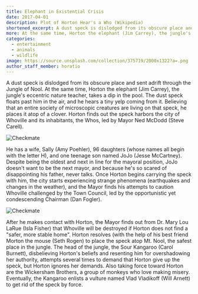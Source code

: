 ```yaml
---
title: Elephant in Existential Crisis
date: 2017-04-01
description: Plot of Horton Hear's a Who (Wikipedia)
shortened_excerpt: A dust speck is dislodged from its obscure place and sent adrift through the Jungle of Nool.
more: At the same time, Horton the elephant (Jim Carrey), the jungle's eccentric nature teacher, takes a dip in the pool. The dust speck floats past him in the air, and he hears a tiny yelp coming from it.
categories:
  - entertainment
  - animals
  - wildlife
image: https://source.unsplash.com/collection/375719/2000x1322?a=.png
author_staff_member: horatio
---
```


A dust speck is dislodged from its obscure place and sent adrift through the Jungle of Nool. At the same time, Horton the elephant (Jim Carrey), the jungle's eccentric nature teacher, takes a dip in the pool. The dust speck floats past him in the air, and he hears a tiny yelp coming from it. Believing that an entire society of microscopic creatures are living on that speck, he places it atop of a clover. Horton finds out the speck harbors the city of Whoville and its inhabitants, the Whos, led by Mayor Ned McDodd (Steve Carell).

![Checkmate](https://source.unsplash.com/random/1500x1000)

He has a wife, Sally (Amy Poehler), 96 daughters (whose names all begin with the letter H), and one teenage son named JoJo (Jesse McCartney). Despite being the oldest and next in line for the mayoral position, JoJo doesn't want to be the next mayor, and because he's so scared of disappointing his father, never talks. Once Horton begins carrying the speck with him, the city starts experiencing strange phenomena (earthquakes and changes in the weather), and the Mayor finds his attempts to caution Whoville challenged by the Town Council, led by the opportunistic yet condescending Chairman (Dan Fogler).

![Checkmate](https://source.unsplash.com/random/1500x1000)

After he makes contact with Horton, the Mayor finds out from Dr. Mary Lou LaRue (Isla Fisher) that Whoville will be destroyed if Horton does not find a "safer, more stable home". Horton resolves (with the help of his best friend Morton the mouse (Seth Rogen) to place the speck atop Mt. Nool, the safest place in the jungle. The head of the jungle, the Sour Kangaroo (Carol Burnett), disbelieving Horton's beliefs and resenting him for overshadowing her authority, attempts several times to demand that Horton give up the speck, but Horton ignores her demands. Also taking force toward Horton are the Wickersham Brothers, a group of monkeys who love making misery. Eventually, the Kangaroo enlists a vulture named Vlad Vladikoff (Will Arnett) to get rid of the speck by force.